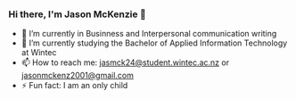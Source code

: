### Hi there, I'm Jason McKenzie 👋

<!--
**Jase17/Jase17** is a ✨ _special_ ✨ repository because its `README.md` (this file) appears on your GitHub profile.

Here are some ideas to get you started:
-->
- 🔭 I’m currently in Businness and Interpersonal communication writing
- 🌱 I’m currently studying the Bachelor of Applied Information Technology at Wintec
- 📫 How to reach me: jasmck24@student.wintec.ac.nz or jasonmckenz2001@gmail.com
- ⚡ Fun fact: I am an only child


